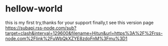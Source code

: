 # hellow-world
this is my first try,thanks for your support
finally,t see this version page
https://subapi.rss-node.com/sub?target=clash&interval=129600&filename=Hitun&url=https%3A%2F%2Frss-node.com%2Flink%2FuWbQkXZYE8zdoFnM%3Fmu%3D1
